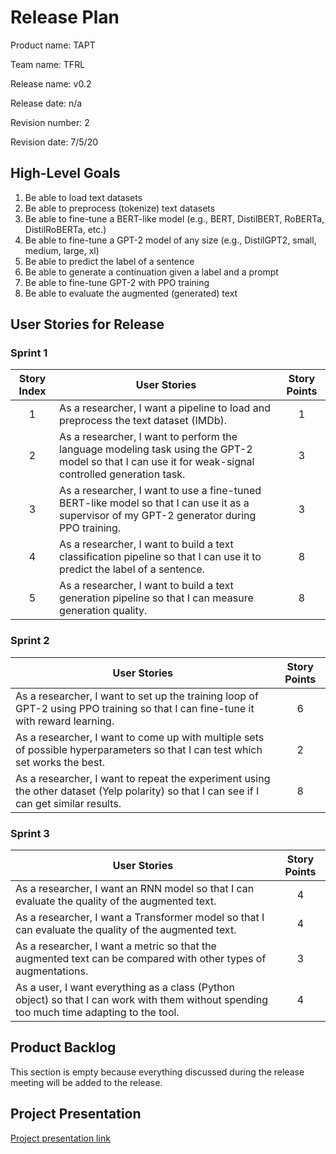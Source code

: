 # Release Plan
Product name: TAPT

Team name: TFRL

Release name: v0.2

Release date: n/a

Revision number: 2

Revision date: 7/5/20

## High-Level Goals

1. Be able to load text datasets
2. Be able to preprocess (tokenize) text datasets
3. Be able to fine-tune a BERT-like model (e.g., BERT, DistilBERT, RoBERTa, DistilRoBERTa, etc.)
4. Be able to fine-tune a GPT-2 model of any size (e.g., DistilGPT2, small, medium, large, xl)
5. Be able to predict the label of a sentence
6. Be able to generate a continuation given a label and a prompt
7. Be able to fine-tune GPT-2 with PPO training
8. Be able to evaluate the augmented (generated) text


## User Stories for Release

### Sprint 1

| Story Index | User Stories                                                 | Story Points |
| :-: | ------------------------------------------------------------ | :----------: |
| 1 | As a researcher, I want a pipeline to load and preprocess the text dataset (IMDb). |      1       |
| 2 | As a researcher, I want to perform the language modeling task using the GPT-2 model so that I can use it for weak-signal controlled generation task. |      3       |
| 3 | As a researcher, I want to use a fine-tuned BERT-like model so that I can use it as a supervisor of my GPT-2 generator during PPO training. |      3       |
| 4 | As a researcher, I want to build a text classification pipeline so that I can use it to predict the label of a sentence. |      8       |
| 5 | As a researcher, I want to build a text generation pipeline so that I can measure generation quality. |      8       |

### Sprint 2

| User Stories                                                 | Story Points |
| ------------------------------------------------------------ | :----------: |
| As a researcher, I want to set up the training loop of GPT-2 using PPO training so that I can fine-tune it with reward learning. |      6       |
| As a researcher, I want to come up with multiple sets of possible hyperparameters so that I can test which set works the best. |      2       |
| As a researcher, I want to repeat the experiment using the other dataset (Yelp polarity) so that I can see if I can get similar results. |      8       |

### Sprint 3

| User Stories                                                 | Story Points |
| ------------------------------------------------------------ | :----------: |
| As a researcher, I want an RNN model so that I can evaluate the quality of the augmented text. |      4       |
| As a researcher, I want a Transformer model so that I can evaluate the quality of the augmented text. |      4       |
| As a researcher, I want a metric so that the augmented text can be compared with other types of augmentations. |      3       |
| As a user, I want everything as a class (Python object) so that I can work with them without spending too much time adapting to the tool. |      4       |




## Product Backlog

This section is empty because everything discussed during the release meeting will be added to the release.

## Project Presentation

[Project presentation link](https://docs.google.com/presentation/d/1db1pVHyLvHRHqmT50MzUQGD9WSmV5X51vY9Aw_k7BDE/edit?usp=sharing)